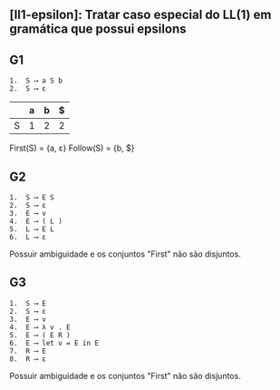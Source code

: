 ## [ll1-epsilon]: Tratar caso especial do LL(1) em gramática que possui epsilons

## G1
```
1.  S ⟶ a S b
2.  S ⟶ ε
```

||a|b|$|
| :---: | :---: | :---: | :---: |
|S|1|2|2|

First(S) = {a, ε} Follow(S) = {b, $}

## G2
```
1.  S ⟶ E S
2.  S ⟶ ε
3.  E ⟶ v
4.  E ⟶ ( L )
5.  L ⟶ E L
6.  L ⟶ ε
```

Possuir ambiguidade e os conjuntos "First" não são disjuntos.


## G3
```
1.  S ⟶ E
2.  S ⟶ ε
3.  E ⟶ v
4.  E ⟶ λ v . E
5.  E ⟶ ( E R )
6.  E ⟶ let v = E in E
7.  R ⟶ E
8.  R ⟶ ε
```

Possuir ambiguidade e os conjuntos "First" não são disjuntos.
